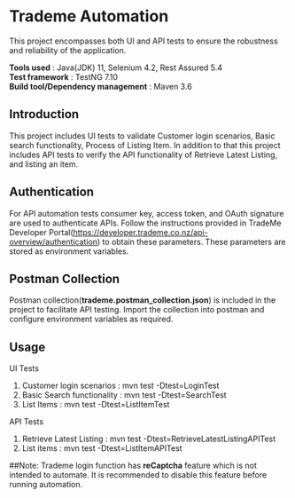# Trademe Automation
This project encompasses both UI and API tests to ensure the robustness and reliability of the application.<br>

**Tools used** : Java(JDK) 11, Selenium 4.2, Rest Assured 5.4 <br>
**Test framework** : TestNG 7.10 <br>
**Build tool/Dependency management** : Maven 3.6 <br>

## Introduction
This project includes UI tests to validate Customer login scenarios, Basic search functionality, Process of Listing Item. 
In addition to that this project includes API tests to verify the API functionality of Retrieve Latest Listing,
and listing an item.

## Authentication
For API automation tests consumer key, access token, and OAuth signature are used to authenticate APIs. 
Follow the instructions provided in TradeMe Developer Portal(https://developer.trademe.co.nz/api-overview/authentication) to obtain these parameters. 
These parameters are stored as environment variables.

## Postman Collection
Postman collection(**trademe.postman_collection.json**) is included in the project to facilitate API testing.
Import the collection into postman and configure environment variables as required.

## Usage
UI Tests
1. Customer login scenarios : mvn test -Dtest=LoginTest
2. Basic Search functionality : mvn test -Dtest=SearchTest
3. List Items : mvn test -Dtest=ListItemTest

API Tests
1. Retrieve Latest Listing : mvn test -Dtest=RetrieveLatestListingAPITest
2. List items : mvn test -Dtest=ListItemAPITest


##Note:
Trademe login function has **reCaptcha** feature which is not intended to automate. 
It is recommended to disable this feature before running automation.

